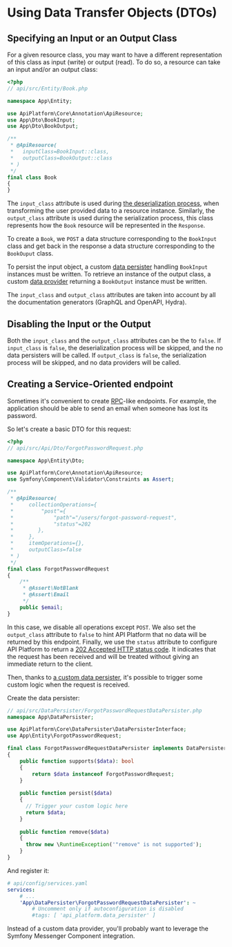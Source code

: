 # Using Data Transfer Objects (DTOs)

## Specifying an Input or an Output Class

For a given resource class, you may want to have a different representation of this class as input (write) or output (read).
To do so, a resource can take an input and/or an output class:

```php
<?php
// api/src/Entity/Book.php

namespace App\Entity;

use ApiPlatform\Core\Annotation\ApiResource;
use App\Dto\BookInput;
use App\Dto\BookOutput;

/**
 * @ApiResource(
 *   inputClass=BookInput::class,
 *   outputClass=BookOutput::class
 * )
 */
final class Book
{
}
```

The `input_class` attribute is used during [the deserialization process](serialization.md), when transforming the user provided data to a resource instance.
Similarly, the `output_class` attribute is used during the serialization process, this class represents how the `Book` resource will be represented in the `Response`.

To create a `Book`, we `POST` a data structure corresponding to the `BookInput` class and get back in the response a data structure corresponding to the `BookOuput` class.

To persist the input object, a custom [data persister](data-persisters.md) handling `BookInput` instances must be written.
To retrieve an instance of the output class, a custom [data provider](data-providers.md) returning a `BookOutput` instance must be written.

The `input_class` and `output_class` attributes are taken into account by all the documentation generators (GraphQL and OpenAPI, Hydra).

## Disabling the Input or the Output

Both the `input_class` and the `output_class` attributes can be the to `false`.
If `input_class` is `false`, the deserialization process will be skipped, and the no data persisters will be called.
If `output_class` is `false`, the serialization process will be skipped, and no data providers will be called. 

## Creating a Service-Oriented endpoint

Sometimes it's convenient to create [RPC](https://en.wikipedia.org/wiki/Remote_procedure_call)-like endpoints.
For example, the application should be able to send an email when someone has lost its password.

So let's create a basic DTO for this request:

```php
<?php
// api/src/Api/Dto/ForgotPasswordRequest.php

namespace App\Entity\Dto;

use ApiPlatform\Core\Annotation\ApiResource;
use Symfony\Component\Validator\Constraints as Assert;

/**
 * @ApiResource(
 *     collectionOperations={
 *         "post"={
 *             "path"="/users/forgot-password-request",
 *             "status"=202
 *        },
 *     },
 *     itemOperations={},
 *     outputClass=false
 * )
 */
final class ForgotPasswordRequest
{
    /**
     * @Assert\NotBlank
     * @Assert\Email
     */
    public $email;
}
```

In this case, we disable all operations except `POST`. We also set the `output_class` attribute to `false` to hint
API Platform that no data will be returned by this endpoint.
Finally, we use the `status` attribute to configure API Platform to return a [202 Accepted HTTP status code](https://developer.mozilla.org/en-US/docs/Web/HTTP/Status/202).
It indicates that the request has been received and will be treated without giving an immediate return to the client.

Then, thanks to [a custom data persister](data-persisters.md), it's possible to trigger some custom logic when the request is received.

Create the data persister:

```php
// api/src/DataPersister/ForgotPasswordRequestDataPersister.php
namespace App\DataPersister;

use ApiPlatform\Core\DataPersister\DataPersisterInterface;
use App\Entity\ForgotPasswordRequest;

final class ForgotPasswordRequestDataPersister implements DataPersisterInterface
{
    public function supports($data): bool
    {
        return $data instanceof ForgotPasswordRequest;
    }
    
    public function persist($data)
    {
      // Trigger your custom logic here
      return $data;
    }
    
    public function remove($data)
    {
      throw new \RuntimeException('"remove" is not supported');
    }
}
```

And register it:

```yaml
# api/config/services.yaml
services:
    # ...
    'App\DataPersister\ForgotPasswordRequestDataPersister': ~
        # Uncomment only if autoconfiguration is disabled
        #tags: [ 'api_platform.data_persister' ]
```

Instead of a custom data provider, you'll probably want to leverage the Symfony Messenger Component integration.
